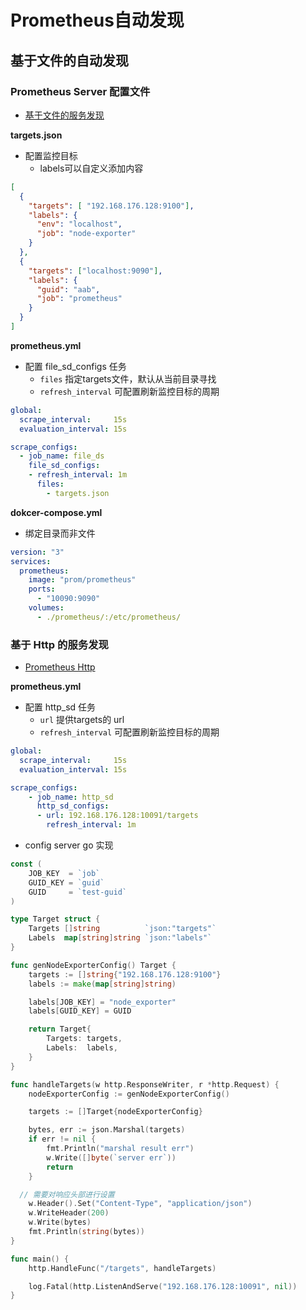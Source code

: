 # Prometheus自动发现

## 基于文件的自动发现

### Prometheus Server 配置文件

- [基于文件的服务发现](https://www.prometheus.wang/sd/service-discovery-with-file.html)

**targets.json**

- 配置监控目标
  - labels可以自定义添加内容

```json
[
  {
    "targets": [ "192.168.176.128:9100"],
    "labels": {
      "env": "localhost",
      "job": "node-exporter"
    }
  },
  {
    "targets": ["localhost:9090"],
    "labels": {
      "guid": "aab",
      "job": "prometheus"
    }
  }
]
```

**prometheus.yml**

- 配置 file_sd_configs 任务
  -  `files` 指定targets文件，默认从当前目录寻找
  -  `refresh_interval` 可配置刷新监控目标的周期

```yml
global:
  scrape_interval:     15s
  evaluation_interval: 15s

scrape_configs:
  - job_name: file_ds
    file_sd_configs:
    - refresh_interval: 1m
      files:
        - targets.json
```

**dokcer-compose.yml**

- 绑定目录而非文件

```yml
version: "3"
services:
  prometheus:
    image: "prom/prometheus"
    ports:
      - "10090:9090"
    volumes:
      - ./prometheus/:/etc/prometheus/
```

### 基于 Http 的服务发现

- [Prometheus Http](https://prometheus.io/docs/prometheus/latest/http_sd/#writing-http-service-discovery)

**prometheus.yml**

- 配置 http_sd 任务
  -  `url` 提供targets的 url
  -  `refresh_interval` 可配置刷新监控目标的周期

```yml
global:
  scrape_interval:     15s
  evaluation_interval: 15s

scrape_configs:
    - job_name: http_sd
      http_sd_configs:
      - url: 192.168.176.128:10091/targets
        refresh_interval: 1m
```

- config server go 实现


```go
const (
	JOB_KEY  = `job`
	GUID_KEY = `guid`
	GUID     = `test-guid`
)

type Target struct {
	Targets []string          `json:"targets"`
	Labels  map[string]string `json:"labels"`
}

func genNodeExporterConfig() Target {
	targets := []string{"192.168.176.128:9100"}
	labels := make(map[string]string)

	labels[JOB_KEY] = "node_exporter"
	labels[GUID_KEY] = GUID

	return Target{
		Targets: targets,
		Labels:  labels,
	}
}

func handleTargets(w http.ResponseWriter, r *http.Request) {
	nodeExporterConfig := genNodeExporterConfig()

	targets := []Target{nodeExporterConfig}

	bytes, err := json.Marshal(targets)
	if err != nil {
		fmt.Println("marshal result err")
		w.Write([]byte(`server err`))
		return
	}

  // 需要对响应头部进行设置
	w.Header().Set("Content-Type", "application/json")
	w.WriteHeader(200)
	w.Write(bytes)
	fmt.Println(string(bytes))
}

func main() {
	http.HandleFunc("/targets", handleTargets)

	log.Fatal(http.ListenAndServe("192.168.176.128:10091", nil))
}
```